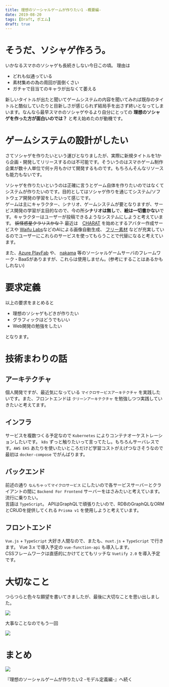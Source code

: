 ```yaml
---
title: 理想のソーシャルゲームが作りたい1 -概要編-
date: 2019-08-20
tags: [Draft, ポエム]
draft: true
---
```


# そうだ、ソシャゲ作ろう。

いかなるスマホのソシャゲも長続きしない今日この頃。
理由は
- どれも似通っている
- 素材集めの為の周回が面倒くさい
- ガチャで目当てのキャラが出なくて萎える

新しいタイトルが出たと聞いてゲームシステムの内容を聞いてみれば既存のタイトルと酷似していたりと目新しさが感じられず結局手を出さず終いとなってしまいます。なんなら最早スマホのソシャゲやるより自分にとっての **理想のソシャゲを作った方が面白いのでは？** と考え始めたのが動機です。

# ゲームシステムの設計がしたい
さてソシャゲを作りたいという運びとなりましたが、実際に新規タイトルを1から企画・開発してリリースするのは不可能です。そういうのはスマホゲーム制作企業が数十人単位で何ヶ月もかけて開発するものです。もちろんそんなリソースも能力もないです。  


ソシャゲを作りたいというのは正確に言うとゲーム自体を作りたいのではなくてシステムが作りたいのです。目的としてはソシャゲ作りを通じてシステム/ソフトウェア開発の学習をしたいって感じです。  
ゲームは主にキャラクター、シナリオ、ゲームシステムが要となりますが、サービス開発の学習が主目的なので、今の所**シナリオは無し**で、**絵は一切書かない**です。キャラクターはユーザーが投稿できるようなシステムにしようと考えています。
~~妖怪惑星クラリスかな？~~ 
最近は　[CHARAT](https://charat.me/) を始めとするアバター作成サービスや [Waifu Labs](https://waifulabs.com/)などのAIによる画像自動生成、 [フリー素材](https://biz.moneyforward.com/blog/21173/#i-3) などが充実しているのでユーザーにこれらのサービスを使ってもらうことで代替になると考えています。  

また、[Azure PlayFab](https://azure.microsoft.com/ja-jp/services/playfab/) や、 [nakama](https://github.com/heroiclabs/nakama) 等のソーシャルゲームサーバのフレームワーク・BaaSがありますが、これらは使用しません。(参考にすることはあるかもしれない)

# 要求定義
以上の要求をまとめると
- 理想のソシャゲもどきが作りたい
- グラフィックはどうでもいい
- Web開発の勉強をしたい

となります。

# 技術まわりの話
## アーキテクチャ
個人開発ですが、最近気になっている `マイクロサービスアーキテクチャ` を実践したいです。また、フロントエンドは `クリーンアーキテクチャ` を勉強しつつ実践していきたいと考えてます。

## インフラ
サービスを複数つくる予定なので `Kubernetes` によりコンテナオーケストレーションしたいです。 `k8s` ずっと触りたいって言ってたし。もちろんサーバレスです。`AWS EKS` あたりを使いたいところだけど学習コストがえげつなさそうなので最初は `docker-compose` でがんばります。

## バックエンド
前述の通り `なんちゃってマイクロサービス` にしたいので各サービスサーバーとクライアントの間に `Backend For Frontend` サーバーをはさみたいと考えています。流行に乗りたい。  
言語は `TypeScript`。
APIはGraphQLで頑張りたいので、RDBのGraphQLなORMとCRUDを提供してくれる `Prisma v1` を使用しようと考えています。

## フロントエンド
`Vue.js` + `TypeScript` 大好き人間なので、またも、`nuxt.js` + `TypeScript` で行きます。 Vue 3.x で導入予定の `vue-function-api` も導入します。  
CSSフレームワークは直感的にかけてとてもリッチな `Vuetify 2.0` を導入予定です。

# 大切なこと
つらつらと色々な願望を書いてきましたが、最後に大切なことを思い出しました。

![](https://miro.medium.com/max/1200/1*qkg_vW-2oLMlT51w9GiWhQ.jpeg)

大事なことなのでもう一回

![](https://miro.medium.com/max/1200/1*qkg_vW-2oLMlT51w9GiWhQ.jpeg)

# まとめ

![](https://miro.medium.com/max/1200/1*qkg_vW-2oLMlT51w9GiWhQ.jpeg)

『理想のソーシャルゲームが作りたい2 -モデル定義編-』へ続く